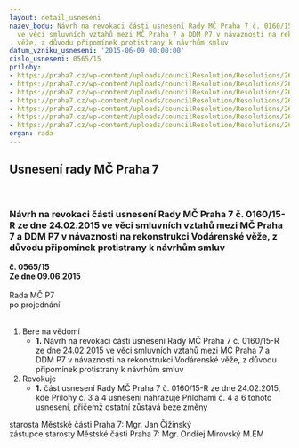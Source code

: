 ```yaml
---
layout: detail_usneseni
nazev_bodu: Návrh na revokaci části usnesení Rady MČ Praha 7 č. 0160/15-R ze dne 24.02.2015
  ve věci smluvních vztahů mezi MČ Praha 7 a DDM P7 v návaznosti na rekonstrukci Vodárenské
  věže, z důvodu připomínek protistrany k návrhům smluv
datum_vzniku_usneseni: '2015-06-09 00:00:00'
cislo_usneseni: 0565/15
prilohy:
- https://praha7.cz/wp-content/uploads/councilResolution/Resolutions/26284/36-15-priloha_01_rev16015.doc
- https://praha7.cz/wp-content/uploads/councilResolution/Resolutions/26284/36-15-priloha_02_rev16015.doc
- https://praha7.cz/wp-content/uploads/councilResolution/Resolutions/26284/36-15-priloha_03_rev16015.doc
- https://praha7.cz/wp-content/uploads/councilResolution/Resolutions/26284/36-15-priloha_04_rev16015.doc
- https://praha7.cz/wp-content/uploads/councilResolution/Resolutions/26284/36-15-priloha_05_rev16015.doc
- https://praha7.cz/wp-content/uploads/councilResolution/Resolutions/26284/36-15-priloha_06_rev16015.doc
- https://praha7.cz/wp-content/uploads/councilResolution/Resolutions/26284/36-15-priloha_07_rev16015.pdf
organ: rada
---
```

<div id="ucUsn_pList" class="usn">
	<span><h2>Usnesení rady MČ Praha 7 </h2>
<br></span><div class="standBody">
<span><h3>Návrh na revokaci části usnesení Rady MČ Praha 7 č. 0160/15-R ze dne 24.02.2015 ve věci smluvních vztahů mezi MČ Praha 7 a DDM P7 v návaznosti na rekonstrukci Vodárenské věže, z důvodu připomínek protistrany k návrhům smluv</h3></span><div class="center">
		<strong>č. 0565/15</strong><br>
	</div>
<div class="center">
		<strong>Ze dne 09.06.2015</strong><br><br>
	</div>Rada MČ P7<br> po projednání<br><br><ol>
<li>Bere na vědomí<ul><li>
<strong>1.</strong> Návrh na revokaci části usnesení Rady MČ Praha 7 č. 0160/15-R ze dne 24.02.2015 ve věci smluvních vztahů mezi MČ Praha 7 a DDM P7 v návaznosti na rekonstrukci Vodárenské věže, z důvodu připomínek protistrany k návrhům smluv</li></ul>
</li>
<li>Revokuje<ul><li>
<strong>1.</strong> část usnesení Rady MČ Praha 7 č. 0160/15-R ze dne 24.02.2015, kde Přílohy č. 3 a 4 usnesení nahrazuje Přílohami č. 4 a 6 tohoto usnesení, přičemž ostatní zůstává beze změny</li></ul>
</li>
</ol>starosta Městské části Praha 7: Mgr. Jan Čižinský<br>zástupce starosty Městské části Praha 7: Mgr. Ondřej Mirovský M.EM 
</div>
</div>